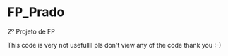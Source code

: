 # FP_Prado
2º Projeto de FP


This code is very not usefullll pls don't view any of the code thank you :-)
